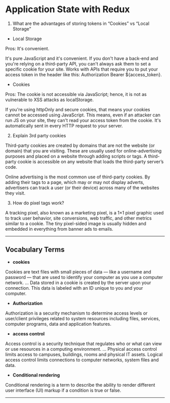 # Application State with Redux

1. What are the advantages of storing tokens in “Cookies” vs “Local Storage”



* Local Storage

Pros: It's convenient.

It's pure JavaScript and it's convenient. If you don't have a back-end and you're relying on a third-party API, you can't always ask them to set a specific cookie for your site.
Works with APIs that require you to put your access token in the header like this: Authorization Bearer ${access_token}.

* Cookies

Pros: The cookie is not accessible via JavaScript; hence, it is not as vulnerable to XSS attacks as localStorage.

If you're using httpOnly and secure cookies, that means your cookies cannot be accessed using JavaScript. This means, even if an attacker can run JS on your site, they can't read your access token from the cookie.
It's automatically sent in every HTTP request to your server.


2. Explain 3rd party cookies

Third-party cookies are created by domains that are not the website (or domain) that you are visiting. These are usually used for online-advertising purposes and placed on a website through adding scripts or tags. A third-party cookie is accessible on any website that loads the third-party server’s code.

Online advertising is the most common use of third-party cookies. By adding their tags to a page, which may or may not display adverts, advertisers can track a user (or their device) across many of the websites they visit.

3. How do pixel tags work?

A tracking pixel, also known as a marketing pixel, is a 1×1 pixel graphic used to track user behavior, site conversions, web traffic, and other metrics similar to a cookie. The tiny pixel-sided image is usually hidden and embedded in everything from banner ads to emails.

***

## Vocabulary Terms

* **cookies**

Cookies are text files with small pieces of data — like a username and password — that are used to identify your computer as you use a computer network. ... Data stored in a cookie is created by the server upon your connection. This data is labeled with an ID unique to you and your computer.

* **Authorization**

Authorization is a security mechanism to determine access levels or user/client privileges related to system resources including files, services, computer programs, data and application features.

* **access control**

Access control is a security technique that regulates who or what can view or use resources in a computing environment. ... Physical access control limits access to campuses, buildings, rooms and physical IT assets. Logical access control limits connections to computer networks, system files and data.

* **Conditional rendering**

Conditional rendering is a term to describe the ability to render different user interface (UI) markup if a condition is true or false. 

***